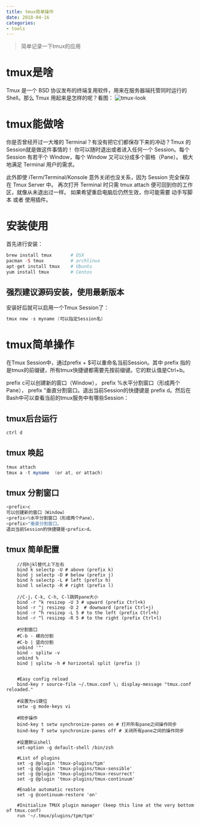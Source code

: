 ```yaml
---
title: tmux简单操作
date: 2018-04-16
categories: 
- tools
---
```

> 简单记录一下tmux的应用

# tmux是啥
Tmux 是一个 BSD 协议发布的终端复用软件，用来在服务器端托管同时运行的 Shell。那么 Tmux 用起来是怎样的呢？看图：
![tmux-look](https://cdn.jsdelivr.net/gh/nber1994/fu0k@master/uPic/tmux-look.png)

# tmux能做啥
你是否曾经开过一大堆的 Terminal？有没有把它们都保存下来的冲动？Tmux 的Session就是做这件事情的！ 你可以随时退出或者进入任何一个 Session。每个 Session 有若干个 Window，每个 Window 又可以分成多个窗格（Pane）。 极大地满足 Terminal 用户的需求。

此外即使 iTerm/Terminal/Konsole 意外关闭也没关系，因为 Session 完全保存在 Tmux Server 中。 再次打开 Terminal 时只需 tmux attach 便可回到你的工作区，就像从未退出过一样。 如果希望重启电脑后仍然生效，你可能需要 动手写脚本 或者 使用插件。

# 安装使用
首先进行安装：
``` php
brew install tmux       # OSX
pacman -S tmux          # archlinux
apt-get install tmux    # Ubuntu
yum install tmux        # Centos
```

## 强烈建议源码安装，使用最新版本 
 
安装好后就可以启用一个Tmux Session了：

``` c
tmux new -s myname (可以指定Session名）
```

# tmux简单操作

在Tmux Session中，通过prefix + $可以重命名当前Session。其中 prefix 指的是tmux的前缀键，所有tmux快捷键都需要先按前缀键。它的默认值是Ctrl+b。

 prefix c可以创建新的窗口（Window）， prefix %水平分割窗口（形成两个Pane）， prefix "垂直分割窗口。退出当前Session的快捷键是 prefix d。然后在Bash中可以查看当前的tmux服务中有哪些Session：

## tmux后台运行
``` php
ctrl d
```

## tmux 唤起
``` java
tmux attach
tmux a -t myname  (or at, or attach)
```

## tmux 分割窗口
``` java
<prefix>c
可以创建新的窗口（Window）
<prefix>%水平分割窗口（形成两个Pane），
<prefix>"垂直分割窗口。
退出当前Session的快捷键是<prefix>d。
```

## tmux 简单配置

``` shell
    //将hjkl替代上下左右
    bind k selectp -U # above (prefix k)
    bind j selectp -D # below (prefix j)
    bind h selectp -L # left (prefix h)
    bind l selectp -R # right (prefix l)

    //C-j，C-k, C-h, C-l跳转pane大小
    bind -r ^k resizep -U 3 # upward (prefix Ctrl+k)
    bind -r ^j resizep -D 2  # downward (prefix Ctrl+j)
    bind -r ^h resizep -L 5 # to the left (prefix Ctrl+h)
    bind -r ^l resizep -R 5 # to the right (prefix Ctrl+l)

    #分割窗口 
    #C-b - 横向分割
    #C-b | 竖向分割
    unbind '"'
    bind - splitw -v
    unbind %
    bind | splitw -h # horizontal split (prefix |)


    #Easy config reload
    bind-key r source-file ~/.tmux.conf \; display-message "tmux.conf reloaded."

    #设置为vi键位
    setw -g mode-keys vi

    #同步操作
    bind-key t setw synchronize-panes on # 打开所有pane之间操作同步
    bind-key T setw synchronize-panes off # 关闭所有pane之间的操作同步

    #设置默认shell
    set-option -g default-shell /bin/zsh

    #List of plugins
    set -g @plugin 'tmux-plugins/tpm'
    set -g @plugin 'tmux-plugins/tmux-sensible'
    set -g @plugin 'tmux-plugins/tmux-resurrect'
    set -g @plugin 'tmux-plugins/tmux-continuum'

    #Enable automatic restore
    set -g @continuum-restore 'on'

    #Initialize TMUX plugin manager (keep this line at the very bottom of tmux.conf)
    run '~/.tmux/plugins/tpm/tpm'
```

